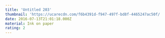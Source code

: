```yaml
---
title: 'Untitled 203'
thumbnail: 'https://ucarecdn.com/f6b4391d-f947-497f-bd8f-4465247ac50f/'
date: 2016-07-13T21:01:18.000Z
material: Ink on paper
rating: 2
---
```

